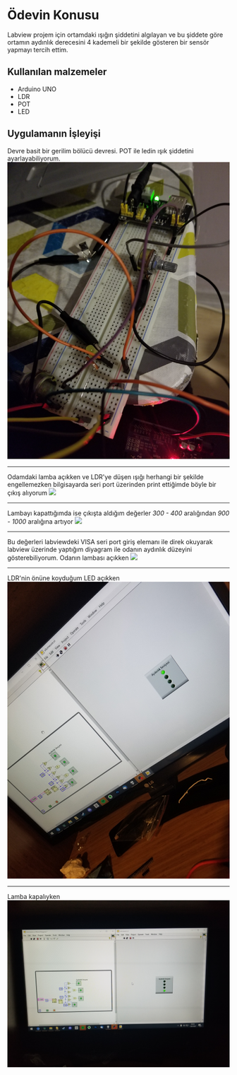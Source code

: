 # Ödevin Konusu

Labview projem için ortamdaki ışığın şiddetini algılayan ve bu şiddete göre ortamın aydınlık derecesini 4 kademeli bir şekilde gösteren bir sensör yapmayı tercih ettim.

## Kullanılan malzemeler

-   Arduino UNO
-   LDR
-   POT
-   LED

## Uygulamanın İşleyişi

Devre basit bir gerilim bölücü devresi. POT ile ledin ışık şiddetini ayarlayabiliyorum.
![](/devre.jpg)
***
Odamdaki lamba açıkken ve LDR'ye düşen ışığı herhangi bir şekilde engellemezken bilgisayarda seri port üzerinden print ettiğimde böyle bir çıkış alıyorum
![](/cikis.jpg)
***
Lambayı kapattığımda ise çıkışta aldığım değerler *300 - 400* aralığından *900 - 1000* aralığına artıyor
![](/cikis2.jpg)
***
Bu değerleri labviewdeki VISA seri port giriş elemanı ile direk okuyarak labview üzerinde yaptığım diyagram ile odanın aydınlık düzeyini gösterebiliyorum.
Odanın lambası açıkken
![](/labview_1.jpg)
***
LDR'nin önüne koyduğum LED açıkken
![](/labview_2.jpg)
***
Lamba kapalıyken
![](/labview_3.jpg)
